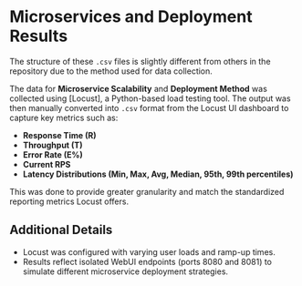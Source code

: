 # Microservices and Deployment Results

The structure of these `.csv` files is slightly different from others in the repository due to the method used for data collection.

The data for **Microservice Scalability** and **Deployment Method** was collected using [Locust], a Python-based load testing tool. The output was then manually converted into `.csv` format from the Locust UI dashboard to capture key metrics such as:

- **Response Time (R)**
- **Throughput (T)**
- **Error Rate (E%)**
- **Current RPS**
- **Latency Distributions (Min, Max, Avg, Median, 95th, 99th percentiles)**

This was done to provide greater granularity and match the standardized reporting metrics Locust offers.

## Additional Details

- Locust was configured with varying user loads and ramp-up times.
- Results reflect isolated WebUI endpoints (ports 8080 and 8081) to simulate different microservice deployment strategies.

